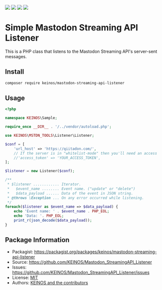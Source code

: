 [![](https://travis-ci.org/KEINOS/Mastodon_StreamingAPI_Listener.svg?branch=master)](https://travis-ci.org/KEINOS/Mastodon_StreamingAPI_Listener "View Build Status on Travis")
[![](https://img.shields.io/coveralls/github/KEINOS/Mastodon_StreamingAPI_Listener)](https://coveralls.io/github/KEINOS/Mastodon_StreamingAPI_Listener?branch=master "Code Coverage on COVERALLS")
[![](https://img.shields.io/scrutinizer/quality/g/KEINOS/Mastodon_StreamingAPI_Listener/master)](https://scrutinizer-ci.com/g/KEINOS/Mastodon_StreamingAPI_Listener/?branch=master "Code quality in Scrutinizer")
[![](https://img.shields.io/packagist/php-v/keinos/mastodon-streaming-api-parser)](https://github.com/KEINOS/Mastodon_StreamingAPI_Listener/blob/master/.travis.yml "Version Support")

# Simple Mastodon Streaming API Listener

This is a PHP class that listens to the Mastodon Streaming API's server-sent messages.

## Install

```bash
composer require keinos/mastodon-streaming-api-listener
```

## Usage

```php
<?php

namespace KEINOS\Sample;

require_once __DIR__ . '/../vendor/autoload.php';

use KEINOS\MSTDN_TOOLS\Listener\Listener;

$conf = [
    'url_host' => 'https://qiitadon.com/',
    // If the server is in "whitelist-mode" then you'll need an access token.
    //'access_token' => 'YOUR_ACCESS_TOKEN',
];

$listener = new Listener($conf);

/**
 * $listener ............ Iterator.
 *   $event_name ........ Event name. ("update" or "delete")
 *   $data_payload ...... Data of the event in JSON string.
 * @throws \Exception ... On any error occurred while listening.
 */
foreach($listener as $event_name => $data_payload) {
    echo 'Event name: ' . $event_name . PHP_EOL;
    echo 'Data: '. PHP_EOL;
    print_r(json_decode($data_payload));
}

```

## Package Information

- Packagist: https://packagist.org/packages/keinos/mastodon-streaming-api-listener
- Source: https://github.com/KEINOS/Mastodon_StreamingAPI_Listener
- Issues: https://github.com/KEINOS/Mastodon_StreamingAPI_Listener/issues
- License: [MIT](https://github.com/KEINOS/Mastodon_StreamingAPI_Listener/blob/master/LICENSE)
- Authors: [KEINOS and the contributors](https://github.com/KEINOS/Mastodon_StreamingAPI_Listener/graphs/contributors)